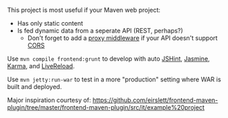This project is most useful if your Maven web project:
* Has only static content
* Is fed dynamic data from a seperate API (REST, perhaps?)
  * Don't forget to add a [proxy middleware](https://github.com/drewzboto/grunt-connect-proxy) if your API doesn't support [CORS](https://en.wikipedia.org/wiki/Cross-origin_resource_sharing)

Use `mvn compile frontend:grunt` to develop with auto [JSHint](http://jshint.com), [Jasmine](https://jasmine.github.io), [Karma](https://karma-runner.github.io), and [LiveReload](https://github.com/napcs/node-livereload).

Use `mvn jetty:run-war` to test in a more "production" setting where WAR is built and deployed.

Major inspiration courtesy of: https://github.com/eirslett/frontend-maven-plugin/tree/master/frontend-maven-plugin/src/it/example%20project
